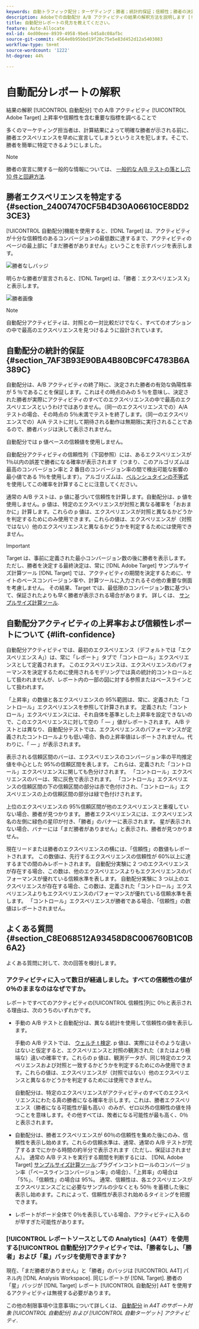 ```yaml
---
keywords: 自動トラフィック配分；ターゲティング；勝者；統計的保証；信頼性；勝者の決定；上昇率；信頼性；デフォルト；デフォルトエクスペリエンス；自動配分；自動配分
description: Adobeでの自動配分 A/B アクティビティの結果の解釈方法を説明します [!DNL Target] 上昇率や信頼性を含む重要な指標を調べることで
title: 自動配分レポートの見方を教えてください。
feature: Auto-Allocate
exl-id: 4ed00eee-8939-4958-9be6-b45a8c08afbc
source-git-commit: 4564e0b95bbd19f20c75e5e83d452d12a5403083
workflow-type: tm+mt
source-wordcount: '1222'
ht-degree: 44%

---
```


# 自動配分レポートの解釈

結果の解釈 [!UICONTROL 自動配分] での A/B アクティビティ [!UICONTROL Adobe Target] 上昇率や信頼性を含む重要な指標を調べることで

多くのマーケティング担当者は、計算結果によって明確な勝者が示される前に、勝者エクスペリエンスを早めに宣言してしまうというミスを犯します。そこで、勝者を簡単に特定できるようにしました。

>[!NOTE]
>
>勝者の宣言に関する一般的な情報については、 [一般的な A/B テストの落とし穴 10 件と回避方法](/help/main/c-activities/t-test-ab/common-ab-testing-pitfalls.md).

## 勝者エクスペリエンスを特定する {#section_24007470CF5B4D30A06610CE8DD23CE3}

[!UICONTROL 自動配分]機能を使用すると、[!DNL Target] は、アクティビティが十分な信頼性のあるコンバージョンの最低数に達するまで、アクティビティのページの最上部に「まだ勝者がありません」ということを示すバッジを表示します。

![勝者なしバッジ](/help/main/c-activities/automated-traffic-allocation/assets/no-winner.png)

明らかな勝者が宣言されると、[!DNL Target] は、「勝者：エクスペリエンス X」と表示します。

![勝者画像](assets/winner.png)

>[!NOTE]
>
>自動配分アクティビティは、対照との一対比較だけでなく、すべてのオプションの中で最高のエクスペリエンスを見つけるように設計されています。

## 自動配分の統計的保証 {#section_7AF3B93E90BA4B80BC9FC4783B6A389C}

自動配分は、A/B アクティビティの終了時に、決定された勝者の有効な偽陽性率が 5 ％であることを保証します。これはその時点のみの 5 ％を意味し、決定された勝者が実際にアクティビティのすべてのエクスペリエンスの中で最高のエクスペリエンスというわけではありません。（同一のエクスペリエンスでの）A/A テストの場合、その時点の 5％未満でテストを終了します。（同一のエクスペリエンスでの）A/A テストに対して期待される動作は無期限に実行されることであるので、勝者バッジは決して表示されません。

自動配分では p 値ベースの信頼値を使用しません。

自動配分アクティビティの信頼性列（下図参照）には、あるエクスペリエンスが 1％以内の誤差で勝者になる確率が表示されます（つまり、このアルゴリズムは最高のコンバージョン率と 2 番目のコンバージョン率の間で検出可能な影響の最小値である 1％を使用します）。アルゴリズムは、[ベルンシュタインの不等式](https://en.wikipedia.org/wiki/Bernstein_inequalities_%28probability_theory%29)を使用してこの確率を計算することに注意してください。

通常の A/B テストは、p 値に基づいて信頼性を計算します。自動配分は、p 値を使用しません。p 値は、特定のエクスペリエンスが対照と異なる確率を「おおまかに」計算します。これらの p 値は、エクスペリエンスが対照と異なるかどうかを判定するためにのみ使用できます。これらの値は、エクスペリエンスが（対照ではない）他のエクスペリエンスと異なるかどうかを判定するためには使用できません。

>[!IMPORTANT]
>
>Target は、事前に定義された最小コンバージョン数の後に勝者を表示します。ただし、勝者を決定する最終決定は、常に [!DNL Adobe Target] サンプルサイズ計算ツール [!DNL Target] では、アクティビティの期間を決定するために、サイトのベースコンバージョン率や、計算ツールに入力されるその他の重要な側面を考慮しません。 その結果、Target では、最低限のコンバージョン数に基づいて、保証されたよりも早く勝者が表示される場合があります。 詳しくは、 [サンプルサイズ計算ツール](/help/main/c-activities/t-test-ab/sample-size-determination.md#section_6B8725BD704C4AFE939EF2A6B6E834E6).

## 自動配分アクティビティの上昇率および信頼性レポートについて {#lift-confidence}

自動配分アクティビティでは、最初のエクスペリエンス（デフォルトでは「エクスペリエンス A」）は、常に「レポート」タブで「コントロール」エクスペリエンスとして定義されます。 このエクスペリエンスは、エクスペリエンスのパフォーマンスを決定するために使用されるモデリングでは真の統計的コントロールとして扱われませんが、レポート内の一部の図に対する参照またはベースラインとして扱われます。

「上昇率」の数値と各エクスペリエンスの 95%範囲は、常に、定義された「コントロール」エクスペリエンスを参照して計算されます。 定義された「コントロール」エクスペリエンスには、それ自体を基準とした上昇率を設定できないので、このエクスペリエンスに対して空の「 — 」値がレポートされます。 A/B テストとは異なり、自動配分テストでは、エクスペリエンスのパフォーマンスが定義されたコントロールよりも低い場合、負の上昇率値はレポートされません。代わりに、「 — 」が表示されます。

表示される信頼区間のバーは、エクスペリエンスのコンバージョン率の平均推定値を中心とした 95%の信頼区間を表します。 これらは、定義された「コントロール」エクスペリエンスに関しても色分けされます。 「コントロール」エクスペリエンスのバーは、常に灰色で表示されます。 「コントロール」エクスペリエンスの信頼区間の下の信頼区間の部分は赤で色付けされ、「コントロール」エクスペリエンスの上の信頼区間の部分は緑で色付けされます。

上位のエクスペリエンスの 95%信頼区間が他のエクスペリエンスと重複していない場合、勝者が見つかります。 勝者エクスペリエンスには、エクスペリエンス名の左側に緑色の星印が付き、「勝者」のバナーに表示されます。 星が表示されない場合、バナーには「まだ勝者がありません」と表示され、勝者が見つかりません。

現在リードまたは勝者のエクスペリエンスの横には、「信頼性」の数値もレポートされます。 この数値は、先行するエクスペリエンスの信頼性が 60%以上に達するまでの間のみレポートされます。 自動配分実験に 2 つのエクスペリエンスが存在する場合、この数は、他のエクスペリエンスよりもエクスペリエンスのパフォーマンスが優れている信頼水準を表します。 自動配分実験に 3 つ以上のエクスペリエンスが存在する場合、この数は、定義された「コントロール」エクスペリエンスよりもエクスペリエンスのパフォーマンスが優れている信頼水準を表します。 「コントロール」エクスペリエンスが勝者である場合、「信頼性」の数値はレポートされません。

## よくある質問 {#section_C8E068512A93458D8C006760B1C0B6A2}

よくある質問に対して、次の回答を検討します。

### アクティビティに入って数日が経過しました。すべての信頼性の値が 0％のままなのはなぜですか。

レポートですべてのアクティビティの[!UICONTROL 信頼性]列に 0％と表示される理由は、次のうちのいずれかです。

* 手動の A/B テストと自動配分は、異なる統計を使用して信頼性の値を表示します。

   手動の A/B テストでは、 [ウェルチ t 検定](https://en.wikipedia.org/wiki/Welch%27s_t-test). p 値は、実際にはそのような違いはないと仮定すると、エクスペリエンスと対照の観測された（またはより極端な）違いの確率です。これらの p 値は、観測データが、同じ特定のエクスペリエンスおよび対照と一致するかどうかを判定するためにのみ使用できます。これらの値は、エクスペリエンスが（対照ではない）他のエクスペリエンスと異なるかどうかを判定するためには使用できません。

   自動配分は、特定のエクスペリエンスがアクティビティのすべてのエクスペリエンスにわたる真の勝者になる確率を示します。これは、勝者エクスペリエンス（勝者になる可能性が最も高い）のみが、ゼロ以外の信頼性の値を持つことを意味します。その他すべては、敗者になる可能性が最も高く、0％と表示されます。

* 自動配分は、勝者エクスペリエンスが 60％の信頼性を集めた後にのみ、信頼性を表示し始めます。これらの信頼水準は、通常、通常の A/B テストが完了するまでにかかる時間の約半分で表示されます（ただし、保証はされません）。 通常の A/B テストを実行する期間を判断するには、 [!DNL Adobe Target] [サンプルサイズ計算ツール](/help/main/c-activities/t-test-ab/sample-size-determination.md#section_6B8725BD704C4AFE939EF2A6B6E834E6):プラグインコントロールのコンバージョン率（「ベースラインコンバージョン率」の場合）、「上昇率」の場合は「5%」、「信頼性」の場合は 95%。 通常、信頼性は、各エクスペリエンスがエクスペリエンスごとに必要なサンプルの少なくとも 50％ を蓄積した後に表示し始めます。これによって、信頼性が表示され始めるタイミングを把握できます。

* レポートがボード全体で 0％を表示している場合、アクティビティに入るのが早すぎた可能性があります。

### [!UICONTROL レポートソースとしての Analytics]（A4T）を使用する[!UICONTROL 自動配分]アクティビティでは、「勝者なし」、「勝者」および「星」バッジを使用できますか？

現在、「まだ勝者がありません」と「勝者」のバッジは [!UICONTROL A4T] パネル内 [!DNL Analysis Workspace]. 同じレポートが [!DNL Target]. 勝者の「星」バッジが [!DNL Target] レポート [!UICONTROL 自動配分] A4T を使用するアクティビティは無視する必要があります。

この他の制限事項や注意事項について詳しくは、 [自動配分](/help/main/c-integrating-target-with-mac/a4t/a4t-at-aa.md#aa) in *A4T のサポート対象 [!UICONTROL 自動配分] および [!UICONTROL 自動ターゲット] アクティビティ*.


